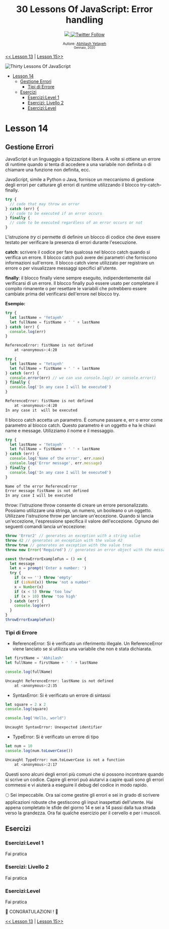 <div align="center">
  <h1> 30 Lessons Of JavaScript: Error handling</h1>
  <a class="header-badge" target="_blank" href="https://www.linkedin.com/in/Abhilash/">
  <img src="https://img.shields.io/badge/style--5eba00.svg?label=LinkedIn&logo=linkedin&style=social">
  </a>
  <a class="header-badge" target="_blank" href="https://twitter.com/Abhilash">
  <img alt="Twitter Follow" src="https://img.shields.io/twitter/follow/Abhilash?style=social">
  </a>

<sub>Autore:
<a href="https://www.linkedin.com/in/Abhilash/" target="_blank">Abhilash Yetayeh</a><br>
<small> Gennaio, 2020</small>
</sub>

</div>

[<< Lesson 13](../13_Lesson_Console_object_methods/13_Lesson_console_object_methods.md) | [Lesson 15>>](../15_Lesson_Classes/15_Lesson_classes.md)

![Thirty Lessons Of JavaScript](../../images/banners/Lesson_1_14.png)

- [Lesson 14](#Lesson-14)
	- [Gestione Errori](#error-handling)
		- [Tipi di Errore](#error-types)
	- [Esercizi](#exercises)
		- [Esercizi:Level 1](#exerciseslevel-1)
		- [Esercizi: Livello 2](#exercises-level-2)
		- [Esercizi:Level](#exerciseslevel)

# Lesson 14

## Gestione Errori

JavaScript è un linguaggio a tipizzazione libera. A volte si ottiene un errore di runtime quando si tenta di accedere a una variabile non definita o di chiamare una funzione non definita, ecc.

JavaScript, simile a Python o Java, fornisce un meccanismo di gestione degli errori per catturare gli errori di runtime utilizzando il blocco try-catch-finally.

```js
try {
  // code that may throw an error
} catch (err) {
  // code to be executed if an error occurs
} finally {
  // code to be executed regardless of an error occurs or not
}
```

L'istruzione *try* ci permette di definire un blocco di codice che deve essere testato per verificare la presenza di errori durante l'esecuzione.

**catch**: scrivere il codice per fare qualcosa nel blocco catch quando si verifica un errore. Il blocco catch può avere dei parametri che forniscono informazioni sull'errore. Il blocco catch viene utilizzato per registrare un errore o per visualizzare messaggi specifici all'utente.

**finally**: il blocco finally viene sempre eseguito, indipendentemente dal verificarsi di un errore. Il blocco finally può essere usato per completare il compito rimanente o per resettare le variabili che potrebbero essere cambiate prima del verificarsi dell'errore nel blocco try.

**Esempio:**

```js
try {
  let lastName = 'Yetayeh'
  let fullName = fistName + ' ' + lastName
} catch (err) {
  console.log(err)
}
```

```sh
ReferenceError: fistName is not defined
    at <anonymous>:4:20
```

```js
try {
  let lastName = 'Yetayeh'
  let fullName = fistName + ' ' + lastName
} catch (err) {
  console.error(err) // we can use console.log() or console.error()
} finally {
  console.log('In any case I will be executed')
}
```

```sh
ReferenceError: fistName is not defined
    at <anonymous>:4:20
In any case it  will be executed
```

Il blocco catch accetta un parametro. È comune passare e, err o error come parametro al blocco catch. Questo parametro è un oggetto e ha le chiavi name e message. Utilizziamo il nome e il messaggio.

```js
try {
  let lastName = 'Yetayeh'
  let fullName = fistName + ' ' + lastName
} catch (err) {
  console.log('Name of the error', err.name)
  console.log('Error message', err.message)
} finally {
  console.log('In any case I will be executed')
}
```

```sh
Name of the error ReferenceError
Error message fistName is not defined
In any case I will be executed
```

throw: l'istruzione throw consente di creare un errore personalizzato. Possiamo utilizzare una stringa, un numero, un booleano o un oggetto. Utilizzare l'istruzione throw per lanciare un'eccezione. Quando si lancia un'eccezione, l'espressione specifica il valore dell'eccezione. Ognuno dei seguenti comandi lancia un'eccezione:

```js
throw 'Error2' // generates an exception with a string value
throw 42 // generates an exception with the value 42
throw true // generates an exception with the value true
throw new Error('Required') // generates an error object with the message of Required
```

```js
const throwErrorExampleFun = () => {
  let message
  let x = prompt('Enter a number: ')
  try {
    if (x == '') throw 'empty'
    if (isNaN(x)) throw 'not a number'
    x = Number(x)
    if (x < 5) throw 'too low'
    if (x > 10) throw 'too high'
  } catch (err) {
    console.log(err)
  }
}
throwErrorExampleFun()
```

### Tipi di Errore

- ReferenceError: Si è verificato un riferimento illegale. Un ReferenceError viene lanciato se si utilizza una variabile che non è stata dichiarata.

```js
let firstName = 'Abhilash'
let fullName = firstName + ' ' + lastName

console.log(fullName)
```

```sh
Uncaught ReferenceError: lastName is not defined
    at <anonymous>:2:35
```

- SyntaxError: Si è verificato un errore di sintassi

```js
let square = 2 x 2
console.log(square)

console.log('Hello, world")
```

```sh
Uncaught SyntaxError: Unexpected identifier
```

- TypeError: Si è verificato un errore di tipo

```js
let num = 10
console.log(num.toLowerCase())
```

```sh
Uncaught TypeError: num.toLowerCase is not a function
    at <anonymous>:2:17
```

Questi sono alcuni degli errori più comuni che si possono incontrare quando si scrive un codice. Capire gli errori può aiutarvi a capire quali sono gli errori commessi e vi aiuterà a eseguire il debug del codice in modo rapido.

🌕 Sei impeccabile. Ora sai come gestire gli errori e sei in grado di scrivere applicazioni robuste che gestiscono gli input inaspettati dell'utente. Hai appena completato le sfide del giorno 14 e sei a 14 passi dalla tua strada verso la grandezza. Ora fai qualche esercizio per il cervello e per i muscoli.

## Esercizi

### Esercizi:Level 1

Fai pratica

### Esercizi: Livello 2

Fai pratica

### Esercizi:Level

Fai pratica

🎉 CONGRATULAZIONI ! 🎉

[<< Lesson 13](../13_Lesson_Console_object_methods/13_Lesson_console_object_methods.md) | [Lesson 15>>](../15_Lesson_Classes/15_Lesson_classes.md)
